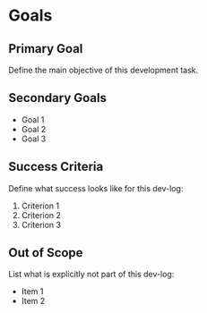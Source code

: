 # Goals

## Primary Goal

Define the main objective of this development task.

## Secondary Goals

- Goal 1
- Goal 2
- Goal 3

## Success Criteria

Define what success looks like for this dev-log:

1. Criterion 1
2. Criterion 2
3. Criterion 3

## Out of Scope

List what is explicitly not part of this dev-log:

- Item 1
- Item 2
